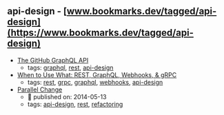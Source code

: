 api-design - [www.bookmarks.dev/tagged/api-design](https://www.bookmarks.dev/tagged/api-design)
---
* [The GitHub GraphQL API](https://githubengineering.com/the-github-graphql-api/)
    * tags: [graphql](../tags/graphql.md), [rest](../tags/rest.md), [api-design](../tags/api-design.md)
* [When to Use What: REST, GraphQL, Webhooks, & gRPC](https://nordicapis.com/when-to-use-what-rest-graphql-webhooks-grpc/)
    * tags: [rest](../tags/rest.md), [grpc](../tags/grpc.md), [graphql](../tags/graphql.md), [webhooks](../tags/webhooks.md), [api-design](../tags/api-design.md)
* [Parallel Change ](https://martinfowler.com/bliki/ParallelChange.html)
    * :calendar: published on: 2014-05-13
    * tags: [api-design](../tags/api-design.md), [rest](../tags/rest.md), [refactoring](../tags/refactoring.md)
